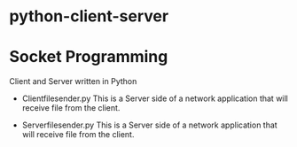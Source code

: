 python-client-server
====================
# Socket Programming

Client and Server written in Python

- Clientfilesender.py
      This is a Server side of a network application that will receive file from the client.
      
      
- Serverfilesender.py
      This is a Server side of a network application that will receive file from the client.
